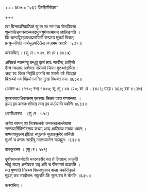 +++
title = "०३२ विरहिणीचेष्टा"

+++


त्वां चिन्तापरिकल्पितं सुभग सा सम्भाव्य रोमाञ्चिता  
शून्यालिङ्गनसञ्चलद्भुजयुगेनात्मानम् आलिङ्गति ।  
किं चान्यद्विरहव्यथाप्रणयिणीं सम्प्राप्य मूर्च्छां चिरात्  
प्रत्युज्जीवति कर्णमूलपठितैस् त्वन्नाममन्त्राक्षरैः ॥६३१॥  


कस्यचित् । (सु।र। ५५५, शा।प। ३४८७)  


अच्छिन्नं नयनाम्बु बन्धुषु कृतं तापः सखीष्व् आहितो  
दैन्यं न्यस्तम् अशेषतः परिजने चिन्ता गुरुभ्योऽर्पिता ।  
अद्य श्वः किल निर्वृतिं व्रजति सा श्वासैः परैः खिद्यते  
विस्रब्धो भव विप्रयोगजनितं दुःखं विभक्तं तया ॥६३२॥  


(अमरु ७८।११०; स्भ्व् १४०७; सू।मु। ४४।२०; शा।प। ३४८६; पद्या। ३६४; दश ४।२७)  


पुनरुक्तावधिवासरम् एतस्याः कितव पश्य गणयन्त्याः ।  
इयम् इव करजः क्षीणस् त्वम् इव कठोराणि पर्वाणि ॥६३३॥  


धरणीधरस्य । (सु।र। ५५८)  


अत्रैव स्वयम् एव चित्रफलके कम्पस्खलल्लेखया  
सन्तापार्तिविनोदनाय कथम् अप्य् आलिख्य सख्या भवान् ।  
बाष्पव्याकुलम् ईक्षितः सपुलकं चूताङ्कुरैर् अर्चितो  
मूर्ध्ना च प्रणतः सखीषु मदनव्याजेन चापह्नुतः ॥६३४॥  


वाक्कूटस्य । (सु।र। ५४९)  


दूर्वाश्यामरुचोऽपि चन्दनरसैर् यत् ते लिखत्य् आकृतिं  
सोढुं तापम् अनीश्वरा यद् अपि च ग्रीष्मागमं वाञ्छति ।  
यत् पुष्णाति निरस्य विभ्रमशुकान् बाला चकोरीकुलं  
मूढस् तत्र सखीजनः स्फुरति किं सुस्थस्य मे चेतसि ॥६३५॥  


कस्यचित् ।  


